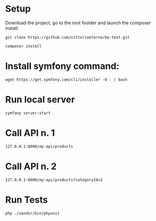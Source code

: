 # Setup
Download the project, go to the root foolder and launch the composer install:

    git clone https://github.com/vittorioeterno/be-test.git

    composer install


# Install symfony command:

    wget https://get.symfony.com/cli/installer -O - | bash


# Run local server

    symfony server:start

# Call API n. 1

    127.0.0.1:8000/my-api/products

# Call API n. 2

    127.0.0.1:8000/my-api/products?categoryId=2

# Run Tests

    php ./vendor/bin/phpunit